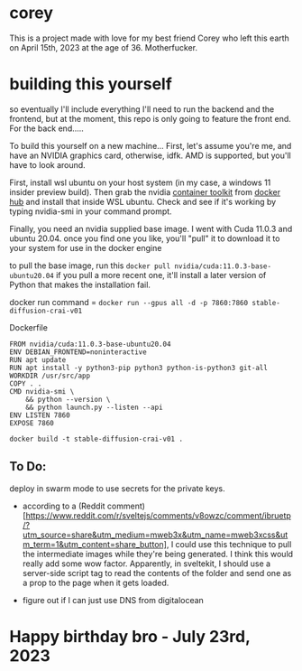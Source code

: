 # corey

This is a project made with love for my best friend Corey who left this earth on April 15th, 2023 at the age of 36. Motherfucker.

# building this yourself
so eventually I'll include everything I'll need to run the backend and the frontend, but at the moment, this repo is only going to feature the front end.  For the back end.....

To build this yourself on a new machine... First, let's assume you're me, and have an NVIDIA graphics card, otherwise, idfk. AMD is supported, but you'll have to look around.

First, install wsl ubuntu on your host system (in my case, a windows 11 insider preview build).
Then grab the nvidia [container toolkit](https://github.com/NVIDIA/nvidia-docker) from [docker hub](https://hub.docker.com/r/nvidia/cuda) and install that inside WSL ubuntu.
Check and see if it's working by typing nvidia-smi in your command prompt.

Finally, you need an nvidia supplied base image. I went with Cuda 11.0.3 and ubuntu 20.04. once you find one you like, you'll "pull" it to download it to your system for use in the docker engine

to pull the base image, run this
`docker pull nvidia/cuda:11.0.3-base-ubuntu20.04`
if you pull a more recent one, it'll install a later version of Python that makes the installation fail.

docker run command = `docker run --gpus all -d -p 7860:7860 stable-diffusion-crai-v01`

Dockerfile
```
FROM nvidia/cuda:11.0.3-base-ubuntu20.04
ENV DEBIAN_FRONTEND=noninteractive
RUN apt update
RUN apt install -y python3-pip python3 python-is-python3 git-all
WORKDIR /usr/src/app
COPY . .
CMD nvidia-smi \
    && python --version \
    && python launch.py --listen --api
ENV LISTEN 7860
EXPOSE 7860
```
`docker build -t stable-diffusion-crai-v01 . `

## To Do: 
deploy in swarm mode to use secrets for the private keys.

- according to a (Reddit comment)[https://www.reddit.com/r/sveltejs/comments/v8owzc/comment/ibruetp/?utm_source=share&utm_medium=mweb3x&utm_name=mweb3xcss&utm_term=1&utm_content=share_button], 
I could use this technique to pull the intermediate images while they're being generated. I think this would really add some wow factor. Apparently, in sveltekit, I should use a server-side script tag to read the contents of the folder and send one as a prop to the page when it gets loaded.

- figure out if I can just use DNS from digitalocean

# Happy birthday bro - July 23rd, 2023
